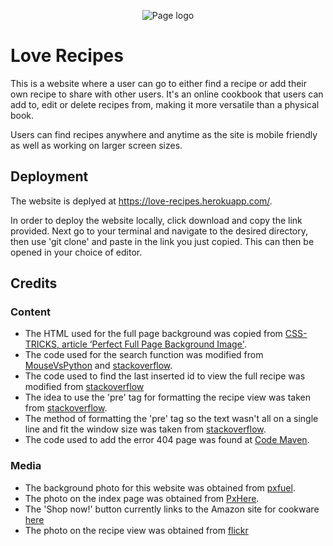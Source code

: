 <p align="center">
  <img  src="static/images/logo.png" alt="Page logo">
</p>

# Love Recipes

This is a website where a user can go to either find a recipe or add their own recipe to share with other users. It's an online cookbook that users can add to, edit or delete recipes from, making it more versatile than a physical book.

Users can find recipes anywhere and anytime as the site is mobile friendly as well as working on larger screen sizes.

## Deployment
The website is deplyed at https://love-recipes.herokuapp.com/.

In order to deploy the website locally, click download and copy the link provided. Next go to your terminal and navigate to the desired directory, then use 'git clone' and paste in the link you just copied. This can then be opened in your choice of editor.

## Credits

### Content
- The HTML used for the full page background was copied from [CSS-TRICKS, article ‘Perfect Full Page Background Image'](https://css-tricks.com/perfect-full-page-background-image/).
- The code used for the search function was modified from [MouseVsPython](https://www.blog.pythonlibrary.org/2017/12/13/flask-101-how-to-add-a-search-form/) and [stackoverflow](https://stackoverflow.com/questions/7101703/how-do-i-make-case-insensitive-queries-on-mongodb).
- The code used to find the last inserted id to view the full recipe was modified from [stackoverflow](https://stackoverflow.com/questions/8783753/how-to-get-the-object-id-in-pymongo-after-an-insert)
- The idea to use the 'pre' tag for formatting the recipe view was taken from [stackoverflow](https://stackoverflow.com/questions/8573890/using-new-line-n-in-string-and-rendering-the-same-in-html).
- The method of formatting the 'pre' tag so the text wasn't all on a single line and fit the window size was taken from [stackoverflow](https://stackoverflow.com/questions/7132371/can-i-adjust-the-width-of-a-pre-area-to-fit-the-text).
- The code used to add the error 404 page was found at [Code Maven](https://code-maven.com/flask-return-404).

### Media
- The background photo for this website was obtained from [pxfuel](https://www.pxfuel.com/en/free-photo-omiog).
- The photo on the index page was obtained from [PxHere](https://pxhere.com/en/photo/1453277).
- The 'Shop now!' button currently links to the Amazon site for cookware [here](https://www.amazon.co.uk/kitchen-cookware-dining-glassware-cutlery-pans/b?ie=UTF8&node=392546011)
- The photo on the recipe view was obtained from [flickr](https://www.flickr.com/photos/30478819@N08/48558169527/)
